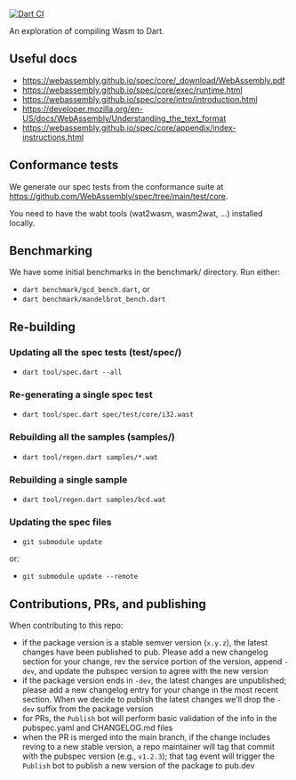 [![Dart CI](https://github.com/devoncarew/wasmd/actions/workflows/build.yaml/badge.svg)](https://github.com/devoncarew/wasmd/actions/workflows/build.yaml)

An exploration of compiling Wasm to Dart.

## Useful docs

- https://webassembly.github.io/spec/core/_download/WebAssembly.pdf
- https://webassembly.github.io/spec/core/exec/runtime.html
- https://webassembly.github.io/spec/core/intro/introduction.html
- https://developer.mozilla.org/en-US/docs/WebAssembly/Understanding_the_text_format
- https://webassembly.github.io/spec/core/appendix/index-instructions.html

## Conformance tests

We generate our spec tests from the conformance suite at
https://github.com/WebAssembly/spec/tree/main/test/core.

You need to have the wabt tools (wat2wasm, wasm2wat, ...) installed locally.

## Benchmarking

We have some initial benchmarks in the benchmark/ directory. Run either:

- `dart benchmark/gcd_bench.dart`, or
- `dart benchmark/mandelbrot_bench.dart`

## Re-building

### Updating all the spec tests (test/spec/)

- `dart tool/spec.dart --all`

### Re-generating a single spec test

- `dart tool/spec.dart spec/test/core/i32.wast`

### Rebuilding all the samples (samples/)

- `dart tool/regen.dart samples/*.wat`

### Rebuilding a single sample

- `dart tool/regen.dart samples/bcd.wat`

### Updating the spec files

- `git submodule update`

or:

- `git submodule update --remote`

## Contributions, PRs, and publishing

When contributing to this repo:

- if the package version is a stable semver version (`x.y.z`), the latest
  changes have been published to pub. Please add a new changelog section for
  your change, rev the service portion of the version, append `-dev`, and update
  the pubspec version to agree with the new version
- if the package version ends in `-dev`, the latest changes are unpublished;
  please add a new changelog entry for your change in the most recent section.
  When we decide to publish the latest changes we'll drop the `-dev` suffix
  from the package version
- for PRs, the `Publish` bot will perform basic validation of the info in the
  pubspec.yaml and CHANGELOG.md files
- when the PR is merged into the main branch, if the change includes reving to
  a new stable version, a repo maintainer will tag that commit with the pubspec
  version (e.g., `v1.2.3`); that tag event will trigger the `Publish` bot to
  publish a new version of the package to pub.dev
